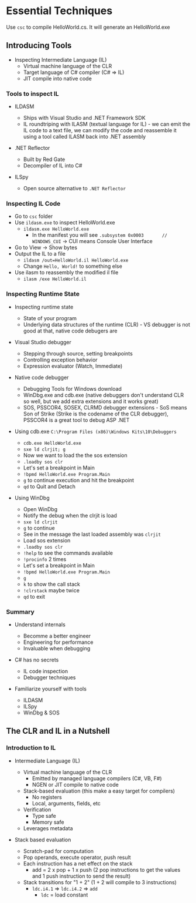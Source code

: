# Essential Techniques

Use `csc` to compile HelloWorld.cs. It will generate an HelloWorld.exe

## Introducing Tools

- Inspecting Intermediate Language  (IL)
    - Virtual machine language of the CLR
    - Target language of C# compiler (C# => IL)
    - JIT compile into native code

### Tools to inspect IL
    
- ILDASM
    - Ships with Visual Studio and .NET Framework SDK
    - IL roundtriping with ILASM (textual language for IL) - we can emit the IL code to a text file, we can modify the code and reassemble it using a tool called ILASM back into .NET assembly

- .NET Reflector
    - Built by Red Gate
    - Decompiler of IL into C#

- ILSpy
    - Open source alternative to `.NET Reflector`

### Inspecting IL Code

- Go to `csc` folder
- Use `ildasm.exe` to inspect HelloWorld.exe 
    - `ildasm.exe HelloWorld.exe` 
        - In the manifest you will see `.subsystem 0x0003       // WINDOWS_CUI` -> CUI means Console User Interface
- Go to View -> Show bytes
- Output the IL to a file
    - `ildasm /out=HelloWorld.il HelloWorld.exe`
    - Change `Hello, World!` to something else
- Use ilasm to reassembly the modified il file
    - `ilasm /exe HelloWorld.il`

### Inspecting Runtime State

- Inspecting runtime state
    - State of your program
    - Underlying data structures of the runtime (CLR) - VS debugger is not good at that, native code debugers are

- Visual Studio debugger
    - Stepping through source, setting breakpoints
    - Controlling exception behavior
    - Expression evaluator (Watch, Immediate)

- Native code debugger
    - Debugging Tools for Windows download
    - WinDbg.exe and cdb.exe (native debuggers don't understand CLR so well, but we add extra extensions and it works great)
    - SOS, PSSCOR4, SOSEX, CLRMD debugger extensions - SoS means Son of Strike (Strike is the codename of the CLR debugger), PSSCOR4 is a great tool to debug ASP .NET

- Using cdb.exe `C:\Program Files (x86)\Windows Kits\10\Debuggers`
    - `cdb.exe HelloWorld.exe`
    - `sxe ld clrjit; g`
    - Now we want to load the the sos extension
    - `.loadby sos clr`
    - Let's set a breakpoint in Main
    - `!bpmd HelloWorld.exe Program.Main`
    - `g` to continue execution and hit the breakpoint
    - `qd` to Quit and Detach

- Using WinDbg
    - Open WinDbg
    - Notify the debug when the clrjit is load
    - `sxe ld clrjit`
    - `g` to continue
    - See in the message the last loaded assembly was `clrjit`
    - Load sos extension
    - `.loadby sos clr`
    - `!help` to see the commands available
    - `!procinfo` 2 times
    - Let's set a breakpoint in Main
    - `!bpmd HelloWorld.exe Program.Main`
    - `g`
    - `k` to show the call stack
    - `!clrstack` maybe twice
    - `qd` to exit

### Summary

- Understand internals
    - Becomme a better engineer
    - Engineering for performance
    - Invaluable when debugging

- C# has no secrets
    - IL code inspection
    - Debugger techniques

- Familiarize yourself with tools
    - ILDASM
    - ILSpy
    - WinDbg & SOS


## The CLR and IL in a Nutshell

### Introduction to IL

- Intermediate Language (IL)
    - Virtual machine language of the CLR
        - Emitted by managed language compilers (C#, VB, F#)
        - NGEN or JIT compile to native code
    - Stack-based evaluation (this make a easy target for compilers)
        - No registers
        - Local, arguments, fields, etc
    - Verification
        - Type safe
        - Memory safe
    - Leverages metadata


- Stack based evaluation
    - Scratch-pad for computation
    - Pop operands, execute operator, push result
    - Each instruction has a net effect on the stack
        - add = 2 x pop + 1 x push (2 pop instructions to get the values and 1 push instruction to send the result)
    - Stack transitions for "1 + 2" (1 + 2 will compile to 3 instructions)
        - `ldc.i4.1` => `ldc.i4.2` => `add`
            - `ldc` = load constant
